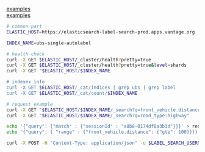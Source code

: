 [examples](https://dzone.com/articles/23-useful-elasticsearch-example-queries)  
[examples](https://www.tutorialspoint.com/elasticsearch)  

```bash
# common part
ELASTIC_HOST=https://elasticsearch-label-search-prod.apps.vantage.org

INDEX_NAME=ubs-single-autolabel
```

```bash
# health check
curl -X GET $ELASTIC_HOST/_cluster/health?pretty=true
curl -X GET $ELASTIC_HOST/_cluster/health?pretty=true&level=shards
curl -X GET "$ELASTIC_HOST/$INDEX_NAME

# indexex info
curl -X GET $ELASTIC_HOST/_cat/indices | grep ubs | grep label
curl -X GET $ELASTIC_HOST/_cat/count/$INDEX_NAME
```

```bash
# request example
curl -X GET "$ELASTIC_HOST/$INDEX_NAME/_search?q=front_vehicle.distance:>100&size=11&pretty=true"
curl -X GET "$ELASTIC_HOST/$INDEX_NAME/_search?q=road_type:highway"
```

```bash
echo '{"query": {"match" : {"sessionId" : "a8b8-0174df8a3b3d"}}}' > request.json
echo '{"query": { "range" : {"front_vehicle.distance": {"gte": 100}}}}' > request.json

curl -X POST -H "Content-Type: application/json" -u $LABEL_SEARCH_USERNAME:$LABEL_SEARCH_PASSWORD -d @request.json "$ELASTIC_HOST/$ELASTIC_INDEX/_search"
```
